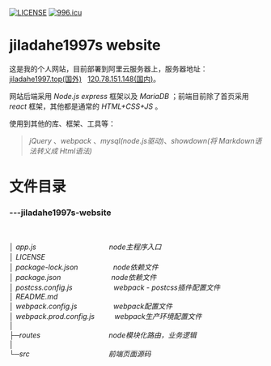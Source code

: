 [![LICENSE](https://img.shields.io/badge/license-Anti%20996-blue.svg)](https://github.com/996icu/996.ICU/blob/master/LICENSE)
<a href="https://996.icu"><img src="https://img.shields.io/badge/link-996.icu-red.svg" alt="996.icu" /></a>

# jiladahe1997s website

这是我的个人网站，目前部署到阿里云服务器上，服务器地址：[jiladahe1997.top(国外)](http://jiladahe1997.top)&nbsp;&nbsp; [120.78.151.148(国内)](http://120.78.151.148)。 

网站后端采用 *Node.js*  *express* 框架以及 *MariaDB* ；前端目前除了首页采用 *react* 框架，其他都是通常的 *HTML+CSS+JS* 。

使用到其他的库、框架、工具等：
>*jQuery* 、*webpack* 、*mysql(node.js驱动)*、*showdown(将 Markdown语法转义成 Html语法)*


# 文件目录

### ---jiladahe1997s-website<br>
<br>

*│  app.js　　　　　　　　　&nbsp;　node主程序入口<br>
│  LICENSE　　　　　　　　　<br>
│  package-lock.json　　　&nbsp;&nbsp;&nbsp;&nbsp;&nbsp;&nbsp;&nbsp;node依赖文件<br>
│  package.json　　　　　　&nbsp;&nbsp;&nbsp;&nbsp;node依赖文件<br>
│  postcss.config.js　　　&nbsp;&nbsp;&nbsp;&nbsp;&nbsp;&nbsp;&nbsp;&nbsp;&nbsp;&nbsp;webpack - postcss插件配置文件<br>
│  README.md<br>
│  webpack.config.js　　　&nbsp;&nbsp;&nbsp;&nbsp;　webpack配置文件<br>
│  webpack.prod.config.js&nbsp;&nbsp;&nbsp;&nbsp;&nbsp;&nbsp;&nbsp;&nbsp;&nbsp;&nbsp;webpack生产环境配置文件<br>
│          <br>
├─routes　　　　　&nbsp;&nbsp;&nbsp;&nbsp;&nbsp;&nbsp;&nbsp;&nbsp;&nbsp;&nbsp;&nbsp;&nbsp;&nbsp;　node模块化路由，业务逻辑<br>
│<br>
└─src　　　　　　　　　　&nbsp;&nbsp;&nbsp;&nbsp;前端页面源码<br>*
